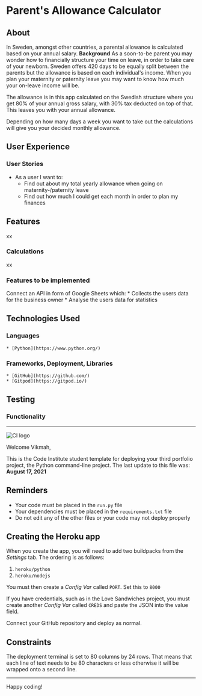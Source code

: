 # Parent's Allowance Calculator

## About

In Sweden, amongst other countries, a parental allowance is calculated based on your annual salary. 
**Background**
As a soon-to-be parent you may wonder how to financially structure your time on leave, in order to take care of your newborn. 
Sweden offers 420 days to be equally split between the parents but the allowance is based on each individual's income. When you plan your maternity or paternity leave you may want to know how much your on-leave income will be.

The allowance is in this app calculated on the Swedish structure where you get 80% of your annual gross salary, with 30% tax deducted on top of that.
This leaves you with your annual allowance.

Depending on how many days a week you want to take out the calculations will give you your decided monthly allowance. 

## User Experience

### User Stories
* As a user I want to:
    * Find out about my total yearly allowance when going on maternity-/paternity leave
    * Find out how much I could get each month in order to plan my finances

## Features
xx
### Calculations
xx
### Features to be implemented
Connect an API in form of Google Sheets which:
    * Collects the users data for the business owner
    * Analyse the users data for statistics

## Technologies Used

### Languages
    * [Python](https://www.python.org/)

### Frameworks, Deployment, Libraries
    * [GitHub](https://github.com/)
    * [Gitpod](https://gitpod.io/)

## Testing

### Functionality







--------------------



![CI logo](https://codeinstitute.s3.amazonaws.com/fullstack/ci_logo_small.png)

Welcome Vikmah,

This is the Code Institute student template for deploying your third portfolio project, the Python command-line project. The last update to this file was: **August 17, 2021**

## Reminders

* Your code must be placed in the `run.py` file
* Your dependencies must be placed in the `requirements.txt` file
* Do not edit any of the other files or your code may not deploy properly

## Creating the Heroku app

When you create the app, you will need to add two buildpacks from the _Settings_ tab. The ordering is as follows:

1. `heroku/python`
2. `heroku/nodejs`

You must then create a _Config Var_ called `PORT`. Set this to `8000`

If you have credentials, such as in the Love Sandwiches project, you must create another _Config Var_ called `CREDS` and paste the JSON into the value field.

Connect your GitHub repository and deploy as normal.

## Constraints

The deployment terminal is set to 80 columns by 24 rows. That means that each line of text needs to be 80 characters or less otherwise it will be wrapped onto a second line.

-----
Happy coding!